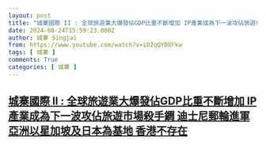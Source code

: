 ```yaml
---
layout: post
title: "城寨國際 II : 全球旅遊業大爆發佔GDP比重不斷增加 IP產業成為下一波攻佔旅遊市場殺手鐧 迪士尼郵輪進軍亞洲以星加坡及日本為基地 香港不存在"
date: 2024-08-24T15:59:23.000Z
author: 城寨 Singjai
from: https://www.youtube.com/watch?v=iD2qQYDXFkw
tags: [ 城寨 ]
comments: True
categories: [ 城寨 ]
---
```

<!--1724515163000-->
[城寨國際 II : 全球旅遊業大爆發佔GDP比重不斷增加 IP產業成為下一波攻佔旅遊市場殺手鐧 迪士尼郵輪進軍亞洲以星加坡及日本為基地 香港不存在](https://www.youtube.com/watch?v=iD2qQYDXFkw)
------

<div>

</div>

